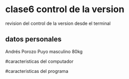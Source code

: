 # clase6 control de la version
revision del control de la version desde el terminal
## datos personales
Andrés Porozo
Puyo
masculino
80kg

#caracteristicas del computador

#caracteristicas del programa
